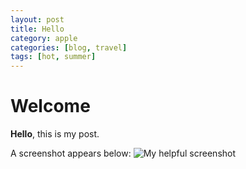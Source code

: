 ```yaml
---
layout: post
title: Hello
category: apple
categories: [blog, travel]
tags: [hot, summer]
---
```

# Welcome

**Hello**, this is my post.

A screenshot appears below:
![My helpful screenshot](/assets/screenshot.jpg)
